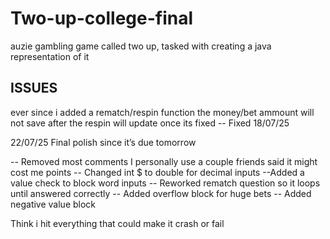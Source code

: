 # Two-up-college-final
auzie gambling game called two up, tasked with creating a java representation of it 

## ISSUES
ever since i added a rematch/respin function the money/bet ammount will not save after the respin
will update once its fixed -- Fixed 18/07/25

22/07/25
Final polish since it’s due tomorrow

-- Removed most comments I personally use  a couple friends 
 said it might cost me points
-- Changed int $ to double for decimal inputs
--Added a value check to block word inputs
-- Reworked rematch question so it loops until answered correctly
-- Added overflow block for huge bets
-- Added negative value block

Think i hit everything that could make it crash or fail
